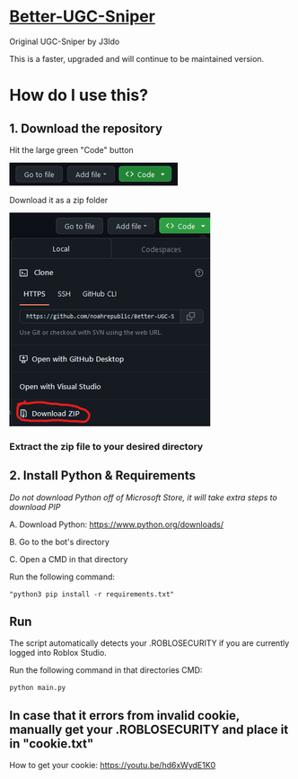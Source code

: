 
# [Better-UGC-Sniper](https://discord.gg/Kk8n2QpFCb)

Original UGC-Sniper by J3ldo

This is a faster, upgraded and will continue to be maintained version.

# How do I use this?

## 1. Download the repository

Hit the large green "Code" button

![alt text](https://github.com/noahrepublic/Better-UGC-Sniper/blob/main/guide-images/CodeBtn.png?raw=true)

Download it as a zip folder

![alt text](https://github.com/noahrepublic/Better-UGC-Sniper/blob/main/guide-images/DownloadZIP.png?raw=true)

### Extract the zip file to your desired directory

## 2. Install Python & Requirements

 *Do not download Python off of Microsoft Store, it will take extra steps to download PIP*

A. Download Python: https://www.python.org/downloads/

B. Go to the bot's directory

C. Open a CMD in that directory

Run the following command: 

    "python3 pip install -r requirements.txt"

## Run

The script automatically detects your .ROBLOSECURITY if you are currently logged into Roblox Studio. 

Run the following command in that directories CMD:

    python main.py


## In case that it errors from invalid cookie, manually get your .ROBLOSECURITY and place it in "cookie.txt" 

How to get your cookie: https://youtu.be/hd6xWydE1K0